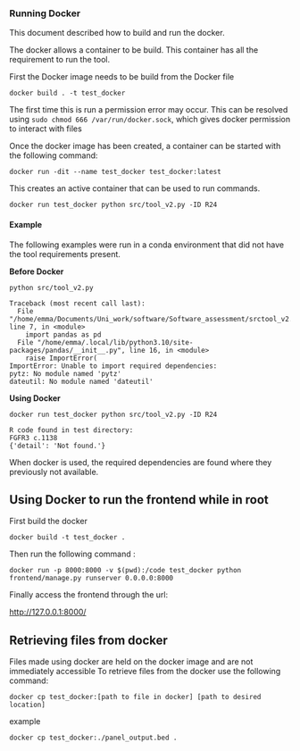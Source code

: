 ### Running Docker ###

This document described how to build and run the docker.

The docker allows a container to be build. This container has all the requirement to run the tool.

First the Docker image needs to be build from the Docker file

```
docker build . -t test_docker
```

The first time this is run a permission error may occur. This can be resolved using `sudo chmod 666 /var/run/docker.sock`, which gives docker permission to interact with files

Once the docker image has been created, a container can be started with the following command:

```
docker run -dit --name test_docker test_docker:latest
```
This creates an active container that can be used to run commands.

```
docker run test_docker python src/tool_v2.py -ID R24
```

#### Example ####

The following examples were run in a conda environment that did not have the tool requirements present.

**Before Docker**

```
python src/tool_v2.py

Traceback (most recent call last):
  File "/home/emma/Documents/Uni_work/software/Software_assessment/srctool_v2.py", line 7, in <module>
    import pandas as pd
  File "/home/emma/.local/lib/python3.10/site-packages/pandas/__init__.py", line 16, in <module>
    raise ImportError(
ImportError: Unable to import required dependencies:
pytz: No module named 'pytz'
dateutil: No module named 'dateutil'

```

**Using Docker**

```
docker run test_docker python src/tool_v2.py -ID R24

R code found in test directory:
FGFR3 c.1138
{'detail': 'Not found.'}
```

When docker is used, the required dependencies are found where they previously not available.

## Using Docker to run the frontend while in root ##

First build the docker

```
docker build -t test_docker .
```


Then run the following command :

```
docker run -p 8000:8000 -v $(pwd):/code test_docker python frontend/manage.py runserver 0.0.0.0:8000
```

Finally access the frontend through the url:

http://127.0.0.1:8000/

## Retrieving files from docker ##

Files made using docker are held on the docker image and are not immediately accessible
To retrieve files from the docker use the following command:

```
docker cp test_docker:[path to file in docker] [path to desired location]
```

example

```
docker cp test_docker:./panel_output.bed .
```